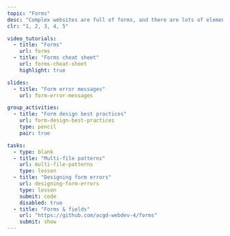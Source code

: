 ```yaml
---
topic: "Forms"
desc: "Complex websites are full of forms, and there are lots of elements that need to be designed & patterned."
clr: "1, 2, 3, 4, 5"

video_tutorials:
  - title: "Forms"
    url: forms
  - title: "Forms cheat sheet"
    url: forms-cheat-sheet
    highlight: true

slides:
  - title: "Form error messages"
    url: form-error-messages

group_activities:
  - title: "Form design best practices"
    url: form-design-best-practices
    type: pencil
    pair: true

tasks:
  - type: blank
  - title: "Multi-file patterns"
    url: multi-file-patterns
    type: lesson
  - title: "Designing form errors"
    url: designing-form-errors
    type: lesson
    submit: code
    disabled: true
  - title: "Forms & fields"
    url: "https://github.com/acgd-webdev-4/forms"
    submit: show
---
```


